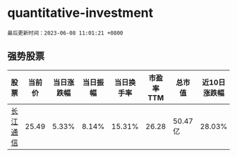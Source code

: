 # quantitative-investment

`最后更新时间：2023-06-08 11:01:21 +0800`

## 强势股票

|股票|当前价|当日涨跌幅|当日振幅|当日换手率|市盈率TTM|总市值|近10日涨跌幅|
|----|----|----|----|----|----|----|----|
|[长江通信](https://xueqiu.com/S/SH600345)|25.49|5.33%|8.14%|15.31%|26.28|50.47亿|28.03%|

